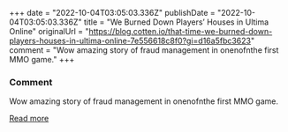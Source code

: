 +++
date = "2022-10-04T03:05:03.336Z"
publishDate = "2022-10-04T03:05:03.336Z"
title = "We Burned Down Players’ Houses in Ultima Online"
originalUrl = "https://blog.cotten.io/that-time-we-burned-down-players-houses-in-ultima-online-7e556618c8f0?gi=d16a5fbc3623"
comment = "Wow amazing story of fraud management in onenofnthe first MMO game."
+++

### Comment

Wow amazing story of fraud management in onenofnthe first MMO game.

[Read more](https://blog.cotten.io/that-time-we-burned-down-players-houses-in-ultima-online-7e556618c8f0?gi=d16a5fbc3623)
